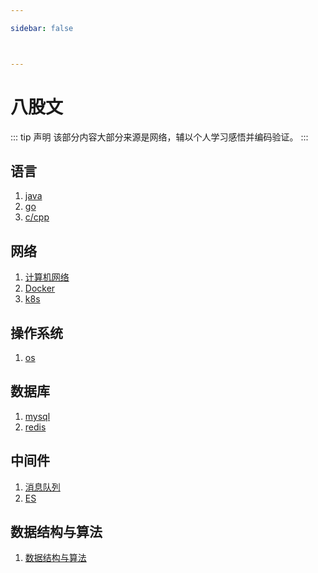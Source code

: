 ```yaml
---

sidebar: false



---
```



# 八股文


::: tip 声明
该部分内容大部分来源是网络，辅以个人学习感悟并编码验证。
:::

## 语言
1. [java](./java/java-interview.md)
2. [go](./go/Go.md)
3. [c/cpp](./c/C_CPP.md)


## 网络

1. [计算机网络](./net/计算机网络.md)
2. [Docker](./net/Docker.md)
3. [k8s](./net/K8S.md)

## 操作系统

1. [os](./os/操作系统.md)

## 数据库

1. [mysql](./mysql/MySQL.md)
2. [redis](./redis/Redis.md)
   

## 中间件
1. [消息队列](./middleware/消息队列.md)
2. [ES](./middleware/Elasticsearch.md)


## 数据结构与算法
1. [数据结构与算法](./algorithm/数据结构.md)
